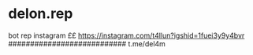 # delon.rep
bot rep instagram ££ https://instagram.com/t4llun?igshid=1fuei3y9y4bvr
###########################
t.me/del4m

